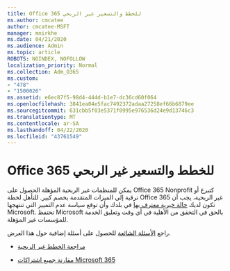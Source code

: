 ```yaml
---
title: Office 365 للخطط والتسعير غير الربحي
ms.author: cmcatee
author: cmcatee-MSFT
manager: mnirkhe
ms.date: 04/21/2020
ms.audience: Admin
ms.topic: article
ROBOTS: NOINDEX, NOFOLLOW
localization_priority: Normal
ms.collection: Adm_O365
ms.custom:
- "478"
- "1500026"
ms.assetid: e6ec87f5-98d4-444d-b1e7-dc36cd60f064
ms.openlocfilehash: 3841ea04e5fac7492372adaa27258ef66b6879ee
ms.sourcegitcommit: 631cbb5f03e5371f0995e976536d24e9d13746c3
ms.translationtype: MT
ms.contentlocale: ar-SA
ms.lasthandoff: 04/22/2020
ms.locfileid: "43761549"
---
```

# <a name="office-365-for-nonprofit-plans-and-pricing"></a>Office 365 للخطط والتسعير غير الربحي

يمكن للمنظمات غير الربحية المؤهلة الحصول على Office 365 Nonprofit كتبرع أو ترقية إلى الميزات المتقدمة بخصم كبير. للتأهل لخطة Office 365 غير الربحية، يجب أن تكون لديك [حالة خيرية معترف بها](https://go.microsoft.com/fwlink/p/?LinkID=330253) في بلدك وأن توقع سياسة عدم التمييز التي تنتهجها Microsoft. تحتفظ Microsoft بالحق في التحقق من الأهلية في أي وقت وتعليق الخدمة للمؤسسات غير المؤهلة.
  
راجع [الأسئلة الشائعة](https://products.office.com/nonprofit/office-365-nonprofit) للحصول على أسئلة إضافية حول هذا العرض.
  
- [مراجعة الخطط غير الربحية](https://products.office.com/nonprofit/office-365-nonprofit-plans-and-pricing?tab=1)

- [مقارنة جميع اشتراكات Microsoft 365](https://products.office.com/business/compare-more-office-365-for-business-plans)